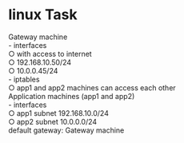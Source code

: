 # linux Task<br>
Gateway machine<br>
	- interfaces<br>
		○ with access to internet<br>
		○ 192.168.10.50/24<br>
		○ 10.0.0.45/24<br>
	- iptables<br>
		○ app1 and app2 machines can access each other<br>
Application machines (app1 and app2)<br>
	- interfaces<br>
		○ app1 subnet 192.168.10.0/24<br>
		○ app2 subnet 10.0.0.0/24<br>
default gateway: Gateway machine<br>


